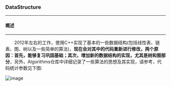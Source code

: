 ### DataStructure
***

#### **概述**
***
　　2012年左右的工作，使用C++实现了基本的一些数据结构(包括线性表、链表、图、树以及一些简单的算法)，**现在会对其中的代码重新进行修改，两个原因：首先，能够复习巩固基础；其次，增加新的数据结构的实现，尤其是树和图部分**，另外，Algorithms仓库中详细记录了一些算法的思想及其实现，请参考，代码统计参数见下图:

![image](https://github.com/zhujunpengguizhou/DataStructure/blob/master/img/%E6%95%B0%E6%8D%AE%E7%BB%93%E6%9E%84%E7%BB%9F%E8%AE%A1.png)
